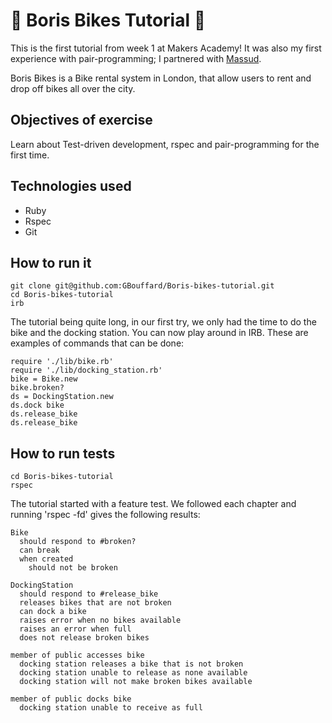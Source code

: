 :page_facing_up: Boris Bikes Tutorial :page_facing_up:
===========
This is the first tutorial from week 1 at Makers Academy! It was also my first experience with pair-programming; I partnered with [Massud](https://github.com/massud).

Boris Bikes is a Bike rental system in London, that allow users to rent and drop off bikes all over the city.

Objectives of exercise
----
Learn about Test-driven development, rspec and pair-programming for the first time.

Technologies used
----
- Ruby
- Rspec
- Git

How to run it
----
```
git clone git@github.com:GBouffard/Boris-bikes-tutorial.git
cd Boris-bikes-tutorial
irb
```
The tutorial being quite long, in our first try, we only had the time to do the bike and the docking station.
You can now play around in IRB. These are examples of commands that can be done:
```
require './lib/bike.rb'
require './lib/docking_station.rb'
bike = Bike.new
bike.broken?
ds = DockingStation.new
ds.dock bike
ds.release_bike
ds.release_bike
```

How to run tests
----
```
cd Boris-bikes-tutorial
rspec
```

The tutorial started with a feature test. We followed each chapter and running 'rspec -fd' gives the following results:
```
Bike
  should respond to #broken?
  can break
  when created
    should not be broken

DockingStation
  should respond to #release_bike
  releases bikes that are not broken
  can dock a bike
  raises error when no bikes available
  raises an error when full
  does not release broken bikes

member of public accesses bike
  docking station releases a bike that is not broken
  docking station unable to release as none available
  docking station will not make broken bikes available

member of public docks bike
  docking station unable to receive as full
```